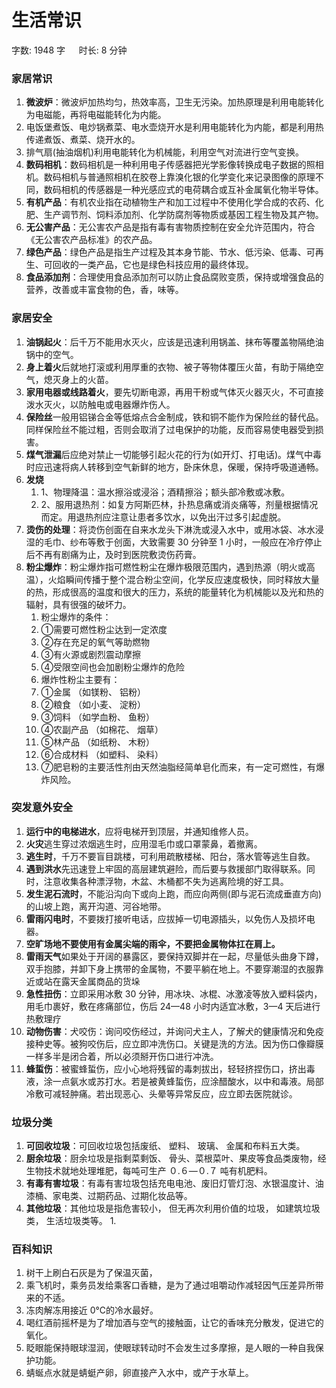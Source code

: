 # 生活常识[](https://sakib.local/常识判断/科技篇/生活常识.html#生活常识)

 字数: 1948 字   时长: 8 分钟

### 家居常识[](https://sakib.local/常识判断/科技篇/生活常识.html#家居常识)

1. **微波炉**：微波炉加热均匀，热效率高，卫生无污染。加热原理是利用电能转化为电磁能，再将电磁能转化为内能。
2. 电饭堡煮饭、电炒锅煮菜、电水壶烧开水是利用电能转化为内能，都是利用热传递煮饭、煮菜、烧开水的。
3. 排气扇(抽油烟机)利用电能转化为机械能，利用空气对流进行空气变换。
4. **数码相机**：数码相机是一种利用电子传感器把光学影像转换成电子数据的照相机。数码相机与普通照相机在胶卷上靠溴化银的化学变化来记录图像的原理不同，数码相机的传感器是一种光感应式的电荷耦合或互补金属氧化物半导体。
5. **有机产品**：有机农业指在动植物生产和加工过程中不使用化学合成的农药、化肥、生产调节剂、饲料添加剂、化学防腐剂等物质或基因工程生物及其产物。
6. **无公害产品**：无公害农产品是指有毒有害物质控制在安全允许范围内，符合《无公害农产品标准》的农产品。
7. **绿色产品**：绿色产品是指生产过程及其本身节能、节水、低污染、低毒、可再生、可回收的一类产品，它也是绿色科技应用的最终体现。
8. **食品添加剂**：合理使用食品添加剂可以防止食品腐败变质，保持或增强食品的营养，改善或丰富食物的色，香，味等。

### 家居安全[](https://sakib.local/常识判断/科技篇/生活常识.html#家居安全)

1. **油锅起火**：后千万不能用水灭火，应该是迅速利用锅盖、抹布等覆盖物隔绝油锅中的空气。
2. **身上着火**后就地打滚或利用厚重的衣物、被子等物体覆压火苗，有助于隔绝空气，熄灭身上的火苗。
3. **家用电器或线路着火**，要先切断电源，再用干粉或气体灭火器灭火，不可直接泼水灭火，以防触电或电器爆炸伤人。
4. **保险丝**一般用铝锑合金等低熔点合金制成，铁和铜不能作为保险丝的替代品。同样保险丝不能过粗，否则会取消了过电保护的功能，反而容易使电器受到损害。
5. **煤气泄漏**后应绝对禁止一切能够引起火花的行为(如开灯、打电话)。煤气中毒时应迅速将病人转移到空气新鲜的地方，卧床休息，保暖，保持呼吸道通畅。
6. **发烧**
   1. 1、物理降温：温水擦浴或浸浴；酒精擦浴；额头部冷敷或冰敷。
   2. 2、服用退热剂：如复方阿斯匹林，扑热息痛或消炎痛等，剂量根据情况而定。用退热剂应注意让患者多饮水，以免出汗过多引起虚脱。
7. **烫伤的处理**：将烫伤创面在自来水龙头下淋洗或浸入水中，或用冰袋、冰水浸湿的毛巾、纱布等敷于创面，大致需要 30 分钟至 1 小时，一般应在冷疗停止后不再有剧痛为止，及时到医院敷烫伤药膏。
8. **粉尘爆炸**：粉尘爆炸指可燃性粉尘在爆炸极限范围内，遇到热源（明火或高温），火焰瞬间传播于整个混合粉尘空间，化学反应速度极快，同时释放大量的热，形成很高的温度和很大的压力，系统的能量转化为机械能以及光和热的辐射，具有很强的破坏力。
   1. 粉尘爆炸的条件：
   2. ①需要可燃性粉尘达到一定浓度
   3. ②存在充足的氧气等助燃物
   4. ③有火源或剧烈震动摩擦
   5. ④受限空间也会加剧粉尘爆炸的危险
   6. 爆炸性粉尘主要有：
   7. ①金属 （如镁粉、 铝粉）
   8. ②粮食 （如小麦、 淀粉）
   9. ③饲料 （如学血粉、 鱼粉）
   10. ④农副产品 （如棉花、 烟草）
   11. ⑤林产品 （如纸粉、 木粉）
   12. ⑥合成材料 （如塑料、 染料）
   13. ⑦肥皂粉的主要活性剂由天然油脂经简单皂化而来，有一定可燃性，有爆炸风险。

### 突发意外安全[](https://sakib.local/常识判断/科技篇/生活常识.html#突发意外安全)

1. **运行中的电梯进水**，应将电梯开到顶层，并通知维修人员。
2. **火灾**逃生穿过浓烟逃生时，应用湿毛巾或口罩蒙鼻，着撤离。
3. **逃生时**，千万不要盲目跳楼，可利用疏散楼梯、阳台，落水管等逃生自救。
4. **遇到洪水**先迅速登上牢固的高层建筑避险，而后要与救援部门取得联系。同时，注意收集各种漂浮物，木盆、木桶都不失为逃离险境的好工具。
5. **发生泥石流时**，不能沿沟向下或向上跑，而应向两侧(即与泥石流成垂直方向)的山坡上跑，离开沟道、河谷地带。
6. **雷雨闪电时**，不要拨打接听电话，应拔掉一切电源插头，以免伤人及损坏电器。
7. **空旷场地不要使用有金属尖端的雨伞，不要把金属物体扛在肩上。**
8. **雷雨天气**如果处于开阔的暴露区，要保持双脚并在一起，尽量低头曲身下蹲，双手抱膝，并卸下身上携带的金属物，不要平躺在地上。不要穿潮湿的衣服靠近或站在露天金属商品的货垛
9. **急性扭伤**：立即采用冰敷 30 分钟，用冰块、冰棍、冰激凌等放入塑料袋内，用毛巾裹好，敷在疼痛部位，伤后 24—48 小时内适宜冰敷，3—4 天后进行热敷理疗
10. **动物伤害**：犬咬伤：询问咬伤经过，并询问犬主人，了解犬的健康情况和免疫接种史等。被狗咬伤后，应立即冲洗伤口。关键是洗的方法。因为伤口像瓣膜一样多半是闭合着，所以必须掰开伤口进行冲洗。
11. **蜂蜇伤**：被蜜蜂蜇伤，应小心地将残留的毒刺拔出，轻轻挤捏伤口，挤出毒液，涂一点氨水或苏打水。若是被黄蜂蜇伤，应涂醋酸水，以中和毒液。局部冷敷可减轻肿痛。若出现恶心、头晕等异常反应，应立即去医院就诊。

### 垃圾分类[](https://sakib.local/常识判断/科技篇/生活常识.html#垃圾分类)

1. **可回收垃圾**：可回收垃圾包括废纸、 塑料、 玻璃、 金属和布料五大类。
2. **厨余垃圾**：厨余垃圾是指剩菜剩饭、 骨头、菜根菜叶、果皮等食品类废物，经生物技术就地处理堆肥，每吨可生产 ０.６—０.７ 吨有机肥料。
3. **有毒有害垃圾**：有毒有害垃圾包括充电电池、废旧灯管灯泡、水银温度计、油漆桶、家电类、过期药品、过期化妆品等。
4. **其他垃圾**：其他垃圾是指危害较小， 但无再次利用价值的垃圾， 如建筑垃圾类， 生活垃圾类等。
   1. 

### 百科知识[](https://sakib.local/常识判断/科技篇/生活常识.html#百科知识)

1. 树干上刷白石灰是为了保温灭菌，
2. 乘飞机时，乘务员发给乘客口香糖，是为了通过咀嚼动作减轻因气压差异所带来的不适。
3. 冻肉解冻用接近 0℃的冷水最好。
4. 喝红酒前摇杯是为了增加酒与空气的接触面，让它的香味充分散发，促进它的氧化。
5. 眨眼能保持眼球湿润，使眼球转动时不会发生过多摩擦，是人眼的一种自我保护功能。
6. 蜻蜒点水就是蜻蜓产卵，卵直接产入水中，或产于水草上。

